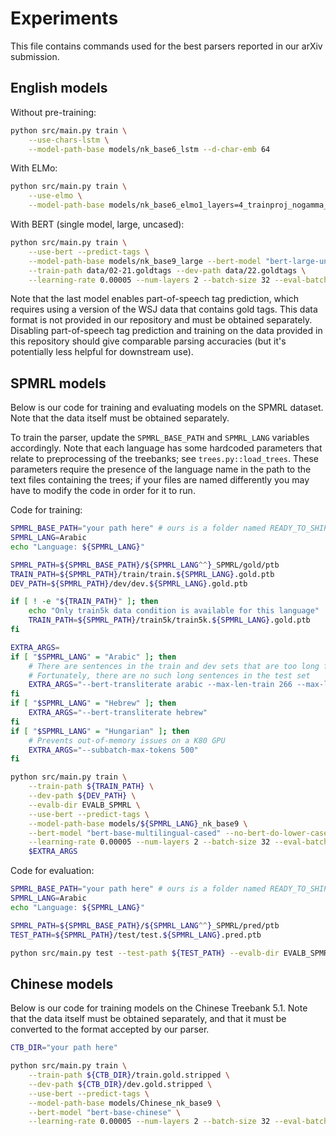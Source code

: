 # Experiments

This file contains commands used for the best parsers reported in our arXiv submission.

## English models

Without pre-training:
```bash
python src/main.py train \
    --use-chars-lstm \
    --model-path-base models/nk_base6_lstm --d-char-emb 64
```

With ELMo:
```bash
python src/main.py train \
    --use-elmo \
    --model-path-base models/nk_base6_elmo1_layers=4_trainproj_nogamma_fixtoks --num-layers 4
```

With BERT (single model, large, uncased):
```bash
python src/main.py train \
    --use-bert --predict-tags \
    --model-path-base models/nk_base9_large --bert-model "bert-large-uncased" \
    --train-path data/02-21.goldtags --dev-path data/22.goldtags \
    --learning-rate 0.00005 --num-layers 2 --batch-size 32 --eval-batch-size 16 --subbatch-max-tokens 500
```

Note that the last model enables part-of-speech tag prediction, which requires using a version of the WSJ data that contains gold tags. This data format is not provided in our repository and must be obtained separately. Disabling part-of-speech tag prediction and training on the data provided in this repository should give comparable parsing accuracies (but it's potentially less helpful for downstream use).

## SPMRL models

Below is our code for training and evaluating models on the SPMRL dataset. Note that the data itself must be obtained separately.

To train the parser, update the `SPMRL_BASE_PATH` and `SPMRL_LANG` variables accordingly. Note that each language has some hardcoded parameters that relate to preprocessing of the treebanks; see `trees.py::load_trees`. These parameters require the presence of the language name in the path to the text files containing the trees; if your files are named differently you may have to modify the code in order for it to run.

Code for training:
```bash
SPMRL_BASE_PATH="your path here" # ours is a folder named READY_TO_SHIP_FINAL/
SPMRL_LANG=Arabic
echo "Language: ${SPMRL_LANG}"

SPMRL_PATH=${SPMRL_BASE_PATH}/${SPMRL_LANG^^}_SPMRL/gold/ptb
TRAIN_PATH=${SPMRL_PATH}/train/train.${SPMRL_LANG}.gold.ptb
DEV_PATH=${SPMRL_PATH}/dev/dev.${SPMRL_LANG}.gold.ptb

if [ ! -e "${TRAIN_PATH}" ]; then
    echo "Only train5k data condition is available for this language"
    TRAIN_PATH=${SPMRL_PATH}/train5k/train5k.${SPMRL_LANG}.gold.ptb
fi

EXTRA_ARGS=
if [ "$SPMRL_LANG" = "Arabic" ]; then
    # There are sentences in the train and dev sets that are too long for BERT.
    # Fortunately, there are no such long sentences in the test set
    EXTRA_ARGS="--bert-transliterate arabic --max-len-train 266 --max-len-dev 494 --sentence-max-len 512"
fi
if [ "$SPMRL_LANG" = "Hebrew" ]; then
    EXTRA_ARGS="--bert-transliterate hebrew"
fi
if [ "$SPMRL_LANG" = "Hungarian" ]; then
    # Prevents out-of-memory issues on a K80 GPU
    EXTRA_ARGS="--subbatch-max-tokens 500"
fi

python src/main.py train \
    --train-path ${TRAIN_PATH} \
    --dev-path ${DEV_PATH} \
    --evalb-dir EVALB_SPMRL \
    --use-bert --predict-tags \
    --model-path-base models/${SPMRL_LANG}_nk_base9 \
    --bert-model "bert-base-multilingual-cased" --no-bert-do-lower-case \
    --learning-rate 0.00005 --num-layers 2 --batch-size 32 --eval-batch-size 32 \
    $EXTRA_ARGS
```

Code for evaluation:
```bash
SPMRL_BASE_PATH="your path here" # ours is a folder named READY_TO_SHIP_FINAL/
SPMRL_LANG=Arabic
echo "Language: ${SPMRL_LANG}"

SPMRL_PATH=${SPMRL_BASE_PATH}/${SPMRL_LANG^^}_SPMRL/pred/ptb
TEST_PATH=${SPMRL_PATH}/test/test.${SPMRL_LANG}.pred.ptb

python src/main.py test --test-path ${TEST_PATH} --evalb-dir EVALB_SPMRL --model-path-base --model-path-base models/${SPMRL_LANG}_nk_base9_*.pt
```

## Chinese models

Below is our code for training models on the Chinese Treebank 5.1. Note that the data itself must be obtained separately, and that it must be converted to the format accepted by our parser.

```bash
CTB_DIR="your path here"

python src/main.py train \
    --train-path ${CTB_DIR}/train.gold.stripped \
    --dev-path ${CTB_DIR}/dev.gold.stripped \
    --use-bert --predict-tags \
    --model-path-base models/Chinese_nk_base9 \
    --bert-model "bert-base-chinese" \
    --learning-rate 0.00005 --num-layers 2 --batch-size 32 --eval-batch-size 32
```
